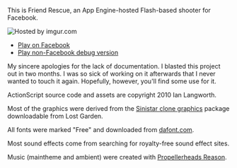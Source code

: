 This is Friend Rescue, an App Engine-hosted Flash-based shooter for Facebook.

<img src="http://imgur.com/egi6o.png" alt="Hosted by imgur.com" />

* [Play on Facebook](http://apps.facebook.com/friendrescue/)
* [Play non-Facebook debug version](http://x.langworth.com/friendrescue-nonfb/)

My sincere apologies for the lack of documentation. I blasted this project out
in two months. I was so sick of working on it afterwards that I never wanted to
touch it again. Hopefully, however, you'll find some use for it.

ActionScript source code and assets are copyright 2010 Ian Langworth.

Most of the graphics were derived from the [Sinistar clone graphics](http://www.lostgarden.com/2005/03/download-complete-set-of-sweet-8-bit.html) package
downloadable from Lost Garden.

All fonts were marked "Free" and downloaded from [dafont.com](http://www.dafont.com/).

Most sound effects come from searching for royalty-free sound effect sites.

Music (maintheme and ambient) were created with [Propellerheads Reason](http://www.propellerheads.se/products/reason/).
